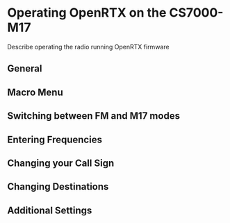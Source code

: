 # Operating OpenRTX on the CS7000-M17

Describe operating the radio running OpenRTX firmware

## General

## Macro Menu

## Switching between FM and M17 modes

## Entering Frequencies

## Changing your Call Sign

## Changing Destinations

## Additional Settings